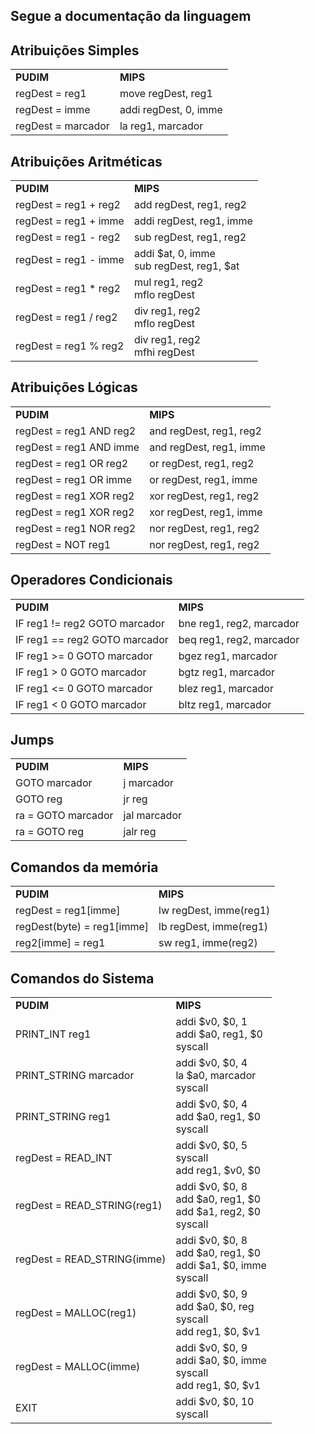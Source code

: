
<h2>Segue a documentação da linguagem</h2>

<div>

<h2>Atribuições Simples</h2>
	<table>
		<tr><td><b>PUDIM</b></td><td><b>MIPS</b></td></tr>
		<tr><td>regDest = reg1</td><td>move regDest, reg1</td></tr>
		<tr><td>regDest = imme</td><td>addi regDest, 0, imme</td></tr>
		<tr><td>regDest = marcador</td><td>la reg1, marcador</td></tr>
	</table>

<h2>Atribuições Aritméticas</h2>
	<table>
		<tr><td><b>PUDIM</b></td><td><b>MIPS</b></td></tr>
		<tr><td>regDest = reg1 + reg2</td><td>add regDest, reg1, reg2</td></tr>
		<tr><td>regDest = reg1 + imme</td><td>addi regDest, reg1, imme</td></tr>
		<tr><td>regDest = reg1 - reg2</td><td>sub regDest, reg1, reg2</td></tr>
		<tr><td>regDest = reg1 - imme</td><td>addi $at, 0, imme<br>sub regDest, reg1, $at</td></tr>
		<tr><td>regDest = reg1 * reg2</td><td>mul reg1, reg2 <br> mflo regDest</td></tr>
		<tr><td>regDest = reg1 / reg2</td><td>div reg1, reg2 <br> mflo regDest</td></tr>
		<tr><td>regDest = reg1 % reg2</td><td>div reg1, reg2 <br> mfhi regDest</td></tr>
	</table>

<h2>Atribuições Lógicas</h2>
	<table>
		<tr><td><b>PUDIM</b></td><td><b>MIPS</b></td></tr>
		<trW><td>regDest = reg1 AND reg2</td><td>and regDest, reg1, reg2</td></tr>
		<tr><td>regDest = reg1 AND imme</td><td>and regDest, reg1, imme</td></tr>
		<tr><td>regDest = reg1 OR reg2</td><td>or regDest, reg1, reg2</td></tr>
		<tr><td>regDest = reg1 OR imme</td><td>or regDest, reg1, imme</td></tr>
		<tr><td>regDest = reg1 XOR reg2</td><td>xor regDest, reg1, reg2</td></tr>
		<tr><td>regDest = reg1 XOR reg2</td><td>xor regDest, reg1, imme</td></tr>
		<tr><td>regDest = reg1 NOR reg2</td><td>nor regDest, reg1, reg2</td></tr>
		<tr><td>regDest = NOT reg1</td><td>nor regDest, reg1, reg2</td></tr>
	</table>

<h2>Operadores Condicionais</h2>
	<table>
		<tr><td><b>PUDIM</b></td><td><b>MIPS</b></td></tr>
		<tr><td>IF reg1 != reg2 GOTO marcador</td><td>bne reg1, reg2, marcador</td></tr>
		<tr><td>IF reg1 == reg2 GOTO marcador</td><td>beq reg1, reg2, marcador</td></tr>
		<tr><td>IF reg1 >= 0 GOTO marcador</td><td>bgez reg1, marcador</td></tr>
		<tr><td>IF reg1 > 0 GOTO marcador</td><td>bgtz reg1, marcador</td></tr>
		<tr><td>IF reg1 <= 0 GOTO marcador</td><td>blez reg1, marcador</td></tr>
		<tr><td>IF reg1 < 0 GOTO marcador</td><td>bltz reg1, marcador</td></tr>
	</table>
	
<h2>Jumps</h2>
	<table>
		<tr><td><b>PUDIM</b></td><td><b>MIPS</b></td></tr>
		<tr><td>GOTO marcador</td><td>j marcador</td></tr>
		<tr><td>GOTO reg</td><td>jr reg</td></tr>
		<tr><td>ra = GOTO marcador</td><td>jal marcador</td></tr>
		<tr><td>ra = GOTO reg</td><td>jalr reg</td></tr>
	</table>

<h2>Comandos da memória</h2>
	<table>
		<tr><td><b>PUDIM</b></td><td><b>MIPS</b></td></tr>
		<tr><td>regDest = reg1[imme]</td><td>lw regDest, imme(reg1)</td></tr>
		<tr><td>regDest(byte) = reg1[imme]</td><td>lb regDest, imme(reg1)</td></tr>
		<tr><td>reg2[imme] = reg1</td><td>sw reg1, imme(reg2)</td></tr>
	</table>

<h2>Comandos do Sistema</h2>
	<table>
		<tr><td><b>PUDIM</b></td><td><b>MIPS</b></td></tr>
		<tr><td>PRINT_INT reg1</td><td>addi $v0, $0, 1<br>addi $a0, reg1, $0<br>syscall</td></tr>
		<tr><td>PRINT_STRING marcador</td><td>addi $v0, $0, 4<br>la $a0, marcador<br>syscall</td></tr>
		<tr><td>PRINT_STRING reg1</td><td>addi $v0, $0, 4<br>add $a0, reg1, $0<br>syscall</td></tr>
		<tr><td>regDest = READ_INT</td><td>addi $v0, $0, 5<br>syscall<br>add reg1, $v0, $0</td></tr>
		<tr><td>regDest = READ_STRING(reg1)</td><td>addi $v0, $0, 8<br>add $a0, reg1, $0<br>add $a1, reg2, $0<br>syscall</td></tr>
		<tr><td>regDest = READ_STRING(imme)</td><td>addi $v0, $0, 8<br>add $a0, reg1, $0<br>addi $a1, $0, imme<br>syscall</td></tr>
		<tr><td>regDest = MALLOC(reg1)</td><td>addi $v0, $0, 9<br>add $a0, $0, reg<br>syscall<br>add reg1, $0, $v1</td></tr>
		<tr><td>regDest = MALLOC(imme)</td><td>addi $v0, $0, 9<br>addi $a0, $0, imme<br>syscall<br>add reg1, $0, $v1</td></tr>
		<tr><td>EXIT</td><td>addi $v0, $0, 10<br>syscall</td></tr>
	</table>
</div>
